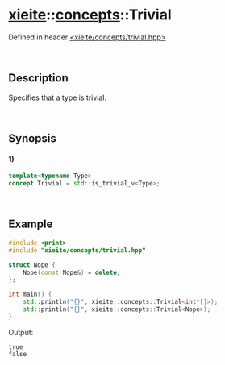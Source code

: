 # [xieite](../../xieite.md)\:\:[concepts](../../concepts.md)\:\:Trivial
Defined in header [<xieite/concepts/trivial.hpp>](../../../include/xieite/concepts/trivial.hpp)

&nbsp;

## Description
Specifies that a type is trivial.

&nbsp;

## Synopsis
#### 1)
```cpp
template<typename Type>
concept Trivial = std::is_trivial_v<Type>;
```

&nbsp;

## Example
```cpp
#include <print>
#include "xieite/concepts/trivial.hpp"

struct Nope {
    Nope(const Nope&) = delete;
};

int main() {
    std::println("{}", xieite::concepts::Trivial<int*[]>);
    std::println("{}", xieite::concepts::Trivial<Nope>);
}
```
Output:
```
true
false
```
